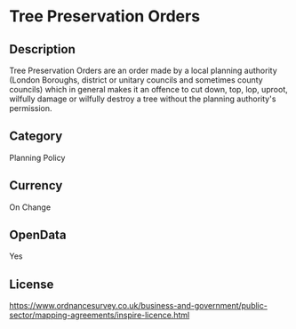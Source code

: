 # Tree Preservation Orders

## Description
Tree Preservation Orders are an order made by a local planning authority (London Boroughs, district or unitary councils and sometimes county councils) which in general makes it an offence to cut down, top, lop, uproot, wilfully damage or wilfully destroy a tree without the planning authority's permission.

## Category
Planning Policy

## Currency
On Change

## OpenData
Yes

## License
https://www.ordnancesurvey.co.uk/business-and-government/public-sector/mapping-agreements/inspire-licence.html

